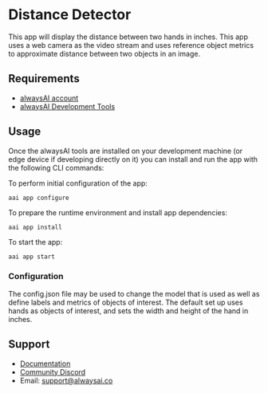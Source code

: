 # Distance Detector
This app will display the distance between two hands in inches. This app uses a web camera as the video stream
and uses reference object metrics to approximate distance between two objects in an image.

## Requirements
* [alwaysAI account](https://alwaysai.co/auth?register=true)
* [alwaysAI Development Tools](https://alwaysai.co/docs/get_started/development_computer_setup.html)

## Usage
Once the alwaysAI tools are installed on your development machine (or edge device if developing directly on it) you can install and run the app with the following CLI commands:

To perform initial configuration of the app:
```
aai app configure
```

To prepare the runtime environment and install app dependencies:
```
aai app install
```

To start the app:
```
aai app start
```

### Configuration
The config.json file may be used to change the model that is used as well as define labels and metrics of objects
of interest. The default set up uses hands as objects of interest, and sets the width and height of the hand in inches.

## Support
* [Documentation](https://alwaysai.co/docs/)
* [Community Discord](https://discord.gg/z3t9pea)
* Email: support@alwaysai.co
